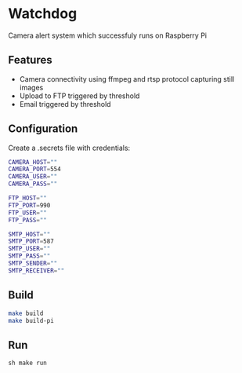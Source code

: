 # Watchdog
Camera alert system which successfuly runs on Raspberry Pi

## Features
- Camera connectivity using ffmpeg and rtsp protocol capturing still images
- Upload to FTP triggered by threshold
- Email triggered by threshold

## Configuration

Create a .secrets file with credentials:
```sh
CAMERA_HOST=""
CAMERA_PORT=554
CAMERA_USER=""
CAMERA_PASS=""

FTP_HOST=""
FTP_PORT=990
FTP_USER=""
FTP_PASS=""

SMTP_HOST=""
SMTP_PORT=587
SMTP_USER=""
SMTP_PASS=""
SMTP_SENDER=""
SMTP_RECEIVER=""
```

## Build
```sh
make build
make build-pi
```

## Run

`sh
make run
`
